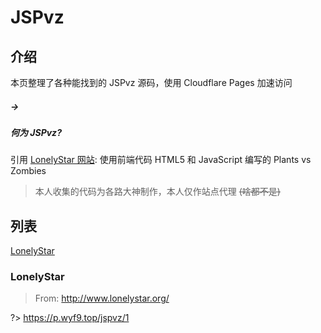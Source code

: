 # JSPvz

## 介绍

本页整理了各种能找到的 JSPvz 源码，使用 Cloudflare Pages 加速访问

<!-- tabs:start -->

##### **→**

##### **何为 JSPvz?**

引用 [LonelyStar 网站](http://www.lonelystar.org/): 使用前端代码 HTML5 和 JavaScript 编写的 Plants vs Zombies

> 本人收集的代码为各路大神制作，本人仅作站点代理 ~~(啥都不是)~~

<!-- tabs:end -->

## 列表

[LonelyStar](#lonelystar)

### LonelyStar

> From: http://www.lonelystar.org/

?> https://p.wyf9.top/jspvz/1